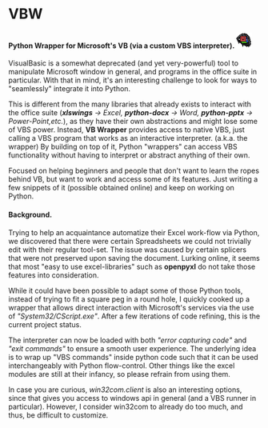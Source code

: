 # VBW
#### Python Wrapper for Microsoft's VB (via a custom VBS interpreter). ![](logo.png)

VisualBasic is a somewhat deprecated (and yet very-powerful) tool to 
manipulate Microsoft window in general, and programs in the office suite 
in particular. With that in mind, it's an interesting challenge to look 
for ways to "seamlessly" integrate it into Python.

This is different from the many libraries that already exists to interact with 
the office suite (***xlswings** -> Excel, **python-docx** -> Word, **python-pptx** 
-> Power-Point,etc.*), as they have their own abstractions and might lose some 
of VBS power. Instead, **VB Wrapper** provides access to native VBS, just calling
a VBS program that works as an interactive interpreter. (a.k.a. the wrapper) By 
building on top of it, Python "wrappers" can access VBS functionality without 
having to interpret or abstract anything of their own.

Focused on helping beginners and people that don't want to learn the ropes 
behind VB, but want to work and access some of its features. Just writing a few 
snippets of it (possible obtained online) and keep on working on Python.

#### Background.

Trying to help an acquaintance automatize their Excel work-flow via Python,
we discovered that there were certain Spreadsheets we could not trivially 
edit with their regular tool-set. The issue was caused by certain splicers 
that were not preserved upon saving the document. Lurking online, it seems 
that most "easy to use excel-libraries" such as **openpyxl** do not take 
those features into consideration.

While it could have been possible to adapt some of those Python tools, 
instead of trying to fit a square peg in a round hole, I quickly 
cooked up a wrapper that allows direct interaction with Microsoft's services 
via the use of *"System32/CScript.exe"*. After a few iterations of code 
refining, this is the current project status. 

The interpreter can now be loaded with both *"error capturing code"* and 
*"exit commands"* to ensure a smooth user experience. The underlying idea 
is to wrap up "VBS commands" inside python code such that it can be used 
interchangeably with Python flow-control. Other things like the excel 
modules are still at their infancy, so please refrain from using them.



In case you are curious, *win32com.client* is also an interesting options, 
since that gives you access to windows api in general (and a VBS runner 
in particular). However, I consider win32com to already do too much, 
and thus, be difficult to customize.
